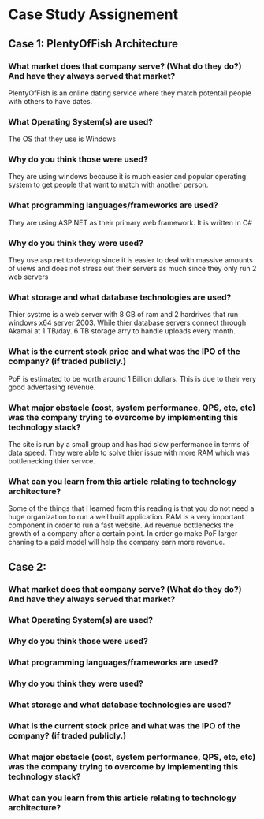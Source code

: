 # Case Study Assignement
## Case 1: PlentyOfFish Architecture
### What market does that company serve? (What do they do?) And have they always served that market?
PlentyOfFish is an online dating service where they match potentail people with others to have dates.
### What Operating System(s) are used?
The OS that they use is Windows
### Why do you think those were used?
They are using windows because it is much easier and popular operating system to get people that want to match with another person.
### What programming languages/frameworks are used?
They are using ASP.NET as their primary web framework. It is written in C#
### Why do you think they were used?
They use asp.net to develop since it is easier to deal with massive amounts of views and does not stress out their servers as much since they only run 2 web servers
### What storage and what database technologies are used?
Thier systme is a web server with 8 GB of ram and 2 hardrives that run windows x64 server 2003. While thier database servers connect through Akamai at 1 TB/day. 6 TB storage arry to handle uploads every month.
### What is the current stock price and what was the IPO of the company? (if traded publicly.)
PoF is estimated to be worth around 1 Billion dollars. This is due to their very good advertasing revenue.
### What major obstacle (cost, system performance, QPS, etc, etc) was the company trying to overcome by implementing this technology stack?
The site is run by a small group and has had slow perfermance in terms of data speed. They were able to solve thier issue with more RAM which was bottlenecking thier servce.
### What can you learn from this article relating to technology architecture?
Some of the things that I learned from this reading is that you do not need a huge organization to run a well built application. RAM is a very important component in order to run a fast website. Ad revenue bottlenecks the growth of a company after a certain point. In order go make PoF larger chaning to a paid model will help the company earn more revenue.

## Case 2:
### What market does that company serve? (What do they do?) And have they always served that market?
### What Operating System(s) are used?
### Why do you think those were used?
### What programming languages/frameworks are used?
### Why do you think they were used?
### What storage and what database technologies are used?
### What is the current stock price and what was the IPO of the company? (if traded publicly.)
### What major obstacle (cost, system performance, QPS, etc, etc) was the company trying to overcome by implementing this technology stack?
### What can you learn from this article relating to technology architecture?